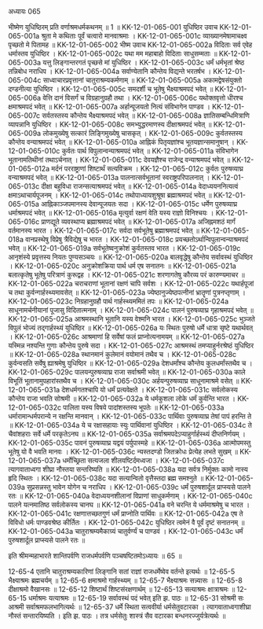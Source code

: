 अध्यायः 065

भीष्मेण युधिष्ठिरम् प्रति वर्णाश्रमधर्मकथनम् ॥ 1 ॥
KK-12-01-065-001	युधिष्ठिर उवाच 
KK-12-01-065-001a	श्रुता मे कथिताः पूर्वं चत्वारो मानवाश्रमाः ।
KK-12-01-065-001c	व्याख्यानमेषामाचक्ष्व पृच्छतो मे पितामह ॥
KK-12-01-065-002	भीष्म उवाच 
KK-12-01-065-002a	विदिताः सर्व एवेह धर्मास्तव युधिष्ठिर ।
KK-12-01-065-002c	यथा मम महाबाहो विदिताः साधुसम्मताः ॥
KK-12-01-065-003a	यत्तु लिङ्गान्तरगतं पृच्छसे मां युधिष्ठिर ।
KK-12-01-065-003c	धर्मं धर्मभृतां श्रेष्ठ तन्निबोध नराधिप ।
KK-12-01-065-004a	सर्वाण्येतानि कौन्तेय विद्यन्ते भरतर्षभ ।
KK-12-01-065-004c	साध्वाचारप्रवृत्तानां चातुराश्रम्यकर्मणाम् ॥
KK-12-01-065-005a	अकामद्वेषसंयुक्तो दण्डनीत्या युधिष्ठिर ।
KK-12-01-065-005c	समदर्शी च भूतेषु भैक्ष्याश्रमपदं भवेत् ॥
KK-12-01-065-006a	वेत्ति दानं विसर्गं च विग्रहानुग्रहौ तथा ।
KK-12-01-065-006c	यथोक्तवृत्तो धीरश्च क्षमाश्रमपदं भवेत् ॥
KK-12-01-065-007a	अर्हान्पूजयतो नित्यं संविभागेन पाण्डव ।
KK-12-01-065-007c	सर्वतस्तस्य कौन्तेय भैक्ष्याश्रमपदं भवेत् ॥
KK-12-01-065-008a	ज्ञातिसम्बन्धिमित्राणि व्यापन्नानि युधिष्ठिर ।
KK-12-01-065-008c	समभ्युद्धरमाणस्य दीक्षाश्रमपदं भवेत् ॥
KK-12-01-065-009a	लोकमुख्येषु सत्कारं लिङ्गिमुख्येषु चासकृत् ।
KK-12-01-065-009c	कुर्वतस्तस्य कौन्तेय वन्याश्रमपदं भवेत् ॥
KK-12-01-065-010a	आह्निकं पितृयज्ञांश्च भूतयज्ञान्समानुषान् ।
KK-12-01-065-010c	कुर्वतः पार्थ विपुलान्वन्याश्रमपदं भवेत् ॥
KK-12-01-065-011a	संविभागेन भूतानामतिथीनां तथाऽर्चनात् ।
KK-12-01-065-011c	देवयज्ञैश्च राजेन्द्र वन्याश्रमपदं भवेत् ॥
KK-12-01-065-012a	मर्दनं परराष्ट्राणां शिष्टार्थं सत्यविक्रम ।
KK-12-01-065-012c	कुर्वतः पुरुषव्याघ्र वन्याश्रमपदं भवेत् ॥
KK-12-01-065-013a	पालनात्सर्वभूतानां स्वराष्ट्रपरिपालनात् ।
KK-12-01-065-013c	दीक्षा बहुविधा राजन्सत्याश्रमपदं भवेत् ॥
KK-12-01-065-014a	वेदाध्ययननित्यत्वं क्षमाऽथाचार्यपूजनम् ।
KK-12-01-065-014c	तथोपाध्यायशुश्रूषा ब्रह्माश्रमपदं भवेत् ॥
KK-12-01-065-015a	आह्निकाञ्जपमानस्य देवान्पूजयतः सदा ।
KK-12-01-065-015c	धर्मेण पुरुषव्याघ्र धर्माश्रमपदं भवेत् ॥
KK-12-01-065-016a	मृत्युर्वा रक्षणं वेति यस्य राज्ञो विनिश्चयः ।
KK-12-01-065-016c	प्राणद्यूते व्यवस्थाप्य ब्रह्माश्रमपदं भवेत् ॥
KK-12-01-065-017a	अजिह्नमशठं मार्गं वर्तमानस्य भारत ।
KK-12-01-065-017c	सर्वदा सर्वभूतेषु ब्रह्माश्रमपदं भवेत् ॥
KK-12-01-065-018a	वानप्रस्थेषु विप्रेषु त्रैविद्येषु च भारत ।
KK-12-01-065-018c	प्रयच्छतोऽर्थान्विपुलान्वन्याश्रमपदं भवेत् ॥
KK-12-01-065-019a	सर्वभूतेष्वनुक्रोशं कुर्वतस्तव भारत ।
KK-12-01-065-019c	आनृशंस्ये प्रवृत्तस्य नियतः पुण्यसञ्चयः ॥
KK-12-01-065-020a	बालवृद्धेषु कौन्तेय सर्वावस्थं युधिष्ठिर ।
KK-12-01-065-020c	अनुक्रोशक्रिया पार्थ धर्म एष सनातनः ॥
KK-12-01-065-021a	बलात्कृतेषु भूतेषु परित्राणं कुरूद्वह ।
KK-12-01-065-021c	शरणागतेषु कौरव्य परं कारुण्यमाचर ॥
KK-12-01-065-022a	चराचराणां भूतानां रक्षणं चापि सर्वशः ।
KK-12-01-065-022c	यथार्हपूजां च तथा कुर्वन्गार्हस्थ्यमावसेत् ॥
KK-12-01-065-023a	ज्येष्ठानुज्येष्ठपत्नीनां भ्रातॄणां पुत्रनप्तृणाम् ।
KK-12-01-065-023c	निग्रहानुग्रहौ पार्थ गार्हस्थ्यममितं तपः ॥
KK-12-01-065-024a	साधूनामर्चनीयानां पूजासु विदितात्मनाम् ।
KK-12-01-065-024c	पालनं पुरुषव्याघ्र गृहाश्रमपदं भवेत् ॥
KK-12-01-065-025a	आश्रमस्थानि भूतानि यस्य वेश्मनि भारत ।
KK-12-01-065-025c	भुञ्जते विपुलं भोज्यं तद्गार्हस्थ्यं युधिष्ठिर ॥
KK-12-01-065-026a	यः स्थितः पुरुषो धर्मे धात्रा सृष्टे यथार्थवत् ।
KK-12-01-065-026c	आश्रमाणां हि सर्वेषां फलं प्राप्नोत्यनामयम् ॥
KK-12-01-065-027a	यस्मिन्न नश्यन्ति गुणाः कौन्तेय पुरुषे सदा ।
KK-12-01-065-027c	आश्रमस्थं तमप्याहुर्नरश्रेष्ठं युधिष्ठिर ॥
KK-12-01-065-028a	स्थानमानं कुलेमानं वयोमानं तथैव च ।
KK-12-01-065-028c	कुर्वन्वसति सर्वेषु ह्याश्रमेषु युधिष्ठिर ॥
KK-12-01-065-029a	देशधर्मांश्च कौन्तेय कुलधर्मांस्तथैव च ।
KK-12-01-065-029c	पालयन्पुरुषव्याघ्र राजा सर्वाश्रमी भवेत् ॥
KK-12-01-065-030a	काले विभूतिं भूतानामुपहारांस्तथैव च ।
KK-12-01-065-030c	अर्हयन्पुरुषव्याघ्र साधूनामाश्रमे वसेत् ॥
KK-12-01-065-031a	देशधर्मगतश्चापि यो धर्मं प्रत्यवेक्षते ।
KK-12-01-065-031c	सर्वलोकस्य कौन्तेय राजा भवति सोश्रमी ॥
KK-12-01-065-032a	ये धर्मकुशला लोके धर्मं कुर्वन्ति भारत ।
KK-12-01-065-032c	पालिता यस्य विषये पादांशस्तस्य भूपतेः ॥
KK-12-01-065-033a	धर्मारामान्धर्मपरान्ये न रक्षन्ति मानवान् ।
KK-12-01-065-033c	पार्थिवाः पुरुषव्याघ्र तेषां पापं हरन्ति ते ॥
KK-12-01-065-034a	ये च रक्षासहायाः स्युः पार्थिवानां युधिष्ठिर ।
KK-12-01-065-034c	ते चैवांशहराः सर्वे धर्मे परकृतेऽनघ ॥
KK-12-01-065-035a	सर्वाश्रमपदेऽप्याहुर्गार्हस्थ्यं दीप्तनिर्णयम् ।
KK-12-01-065-035c	पावनं पुरुषव्याघ्र यद्वयं पर्युपास्महे ॥
KK-12-01-065-036a	आत्मोपमस्तु भूतेषु यो वै भवति मानवः ।
KK-12-01-065-036c	न्यस्तदण्डो जितक्रोधः प्रेत्येह लभते सुखम् ॥
KK-12-01-065-037a	धर्मोच्छ्रिता सत्यजला शीलयष्टिर्दमध्वजा ।
KK-12-01-065-037c	त्यागवाताध्वगा शीघ्रा नौस्तया सन्तरिष्यति ॥
KK-12-01-065-038a	यदा सर्वत्र निर्मुक्तः कामो नास्य हृदि स्थितः ।
KK-12-01-065-038c	यदा सत्यान्वितो वृत्तैस्तदा ब्रह्म समश्नुते ॥
KK-12-01-065-039a	सुप्रसन्नस्तु भावेन योगेन च नराधिप ।
KK-12-01-065-039c	धर्मं पुरुषशार्दूल प्राप्स्यसे पालने रतः ॥
KK-12-01-065-040a	वेदाध्ययनशीलानां विप्राणां साधुकर्मणाम् ।
KK-12-01-065-040c	पालने यत्नमातिष्ठ सर्वलोकस्य चानघ ॥
KK-12-01-065-041a	वने चरन्ति ये धर्ममाश्रमेषु च भारत ।
KK-12-01-065-041c	रक्षणात्तच्छतगुणं धर्मं प्राप्नोति पार्थिवः ॥
KK-12-01-065-042a	एष ते विविधो धर्मः पाण्डवश्रेष्ठ कीर्तितः ।
KK-12-01-065-042c	युधिष्ठिर त्वमेनं वै पूर्वं दृष्टं सनातनम् ॥
KK-12-01-065-043a	चातुराश्रम्यमैकाग्र्यं चातुर्वर्ण्यं च पाण्डवं ।
KK-12-01-065-043c	धर्मं पुरुषशार्दूल प्राप्स्यसे पालने रतः ॥ 

इति श्रीमन्महाभारते शान्तिपर्वणि राजधर्मपर्वणि पञ्चषष्टितमोऽध्यायः ॥ 65 ॥

12-65-4 एतानि चातुराश्रम्यकारिणां लिङ्गानि सतां राज्ञां राजधर्मेष्वेव वर्तन्ते इत्यर्थः ॥ 12-65-5 भैक्ष्याश्रमः ब्रह्मचर्यम् ॥ 12-65-6 क्षमाश्रमो गार्हस्थ्यम् ॥ 12-65-7 भैक्ष्याश्रमः सन्न्यासः ॥ 12-65-8 दीक्षाश्रमो वैखानसः ॥ 12-65-12 शिष्टार्थं शिष्टसंरक्षणार्थम् ॥ 12-65-13 सत्याश्रमः क्षात्राश्रमः ॥ 12-65-15 धर्माश्रमः यत्याश्रमः ॥ 12-65-19 सर्वावस्थं पदं भवेत् इति झ. पाठः ॥ 12-65-31 सोश्रमी सः आश्रमी सर्वाश्रमफलभागित्यर्थः ॥ 12-65-37 धर्मे स्थिता सत्ववीर्या धर्मसेतुवटारका । त्यागवाताध्वगाशीघ्रा नौस्तं सन्तारयिष्यति । इति झ. पाठः । तत्र धर्मसेतुः शास्त्रं सैव वटारका बन्धनरज्जुर्यत्रेत्यर्थः ॥
